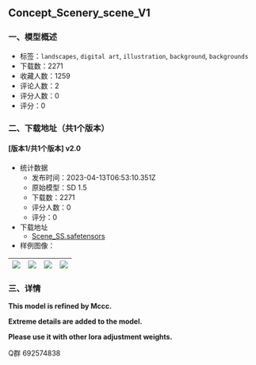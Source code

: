 ## Concept_Scenery_scene_V1
### 一、模型概述

- 标签：`landscapes`, `digital art`, `illustration`, `background`, `backgrounds`
- 下载数：2271
- 收藏人数：1259
- 评论人数：2
- 评分人数：0
- 评分：0

### 二、下载地址（共1个版本）

#### [版本1/共1个版本] v2.0

- 统计数据
  - 发布时间：2023-04-13T06:53:10.351Z
  - 原始模型：SD 1.5
  - 下载数：2271
  - 评分人数：0
  - 评分：0
- 下载地址
  - [Scene_SS.safetensors](https://civitai.com/api/download/models/44399)
- 样例图像：

| <img src="https://image.civitai.com/xG1nkqKTMzGDvpLrqFT7WA/83e68077-9b10-4136-85c4-948c01c9f600/width=450/484051.jpeg" /> | <img src="https://image.civitai.com/xG1nkqKTMzGDvpLrqFT7WA/cb266445-72fc-41b0-3d84-c2ba459ff400/width=450/484052.jpeg" /> | <img src="https://image.civitai.com/xG1nkqKTMzGDvpLrqFT7WA/7178225b-944d-4bf5-b99f-d94e5a7a8300/width=450/484053.jpeg" /> | <img src="https://image.civitai.com/xG1nkqKTMzGDvpLrqFT7WA/685cba1d-c4e8-4fe7-330d-3a5af6067600/width=450/484054.jpeg" /> |
| ---- | ---- | ---- | ---- |


### 三、详情
<p><strong>This model is refined by Mccc. </strong></p><p><strong>Extreme details are added to the model. </strong></p><p><strong>Please use it with other lora adjustment weights.</strong></p><p>Q群 692574838</p>